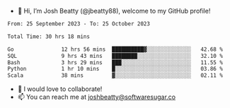 - 👋 Hi, I’m Josh Beatty (@jbeatty88), welcome to my GitHub profile!

<!--START_SECTION:waka-->

```txt
From: 25 September 2023 - To: 25 October 2023

Total Time: 30 hrs 18 mins

Go               12 hrs 56 mins  ██████████▓░░░░░░░░░░░░░░   42.68 %
SQL              9 hrs 43 mins   ████████░░░░░░░░░░░░░░░░░   32.10 %
Bash             3 hrs 29 mins   ███░░░░░░░░░░░░░░░░░░░░░░   11.55 %
Python           1 hr 10 mins    █░░░░░░░░░░░░░░░░░░░░░░░░   03.86 %
Scala            38 mins         ▓░░░░░░░░░░░░░░░░░░░░░░░░   02.11 %
```

<!--END_SECTION:waka-->

- 💞️ I would love to collaborate!
- 📫 You can reach me at joshbeatty@softwaresugar.co

<!---
jbeatty88/jbeatty88 is a ✨ special ✨ repository because its `README.md` (this file) appears on your GitHub profile.
You can click the Preview link to take a look at your changes.
--->
